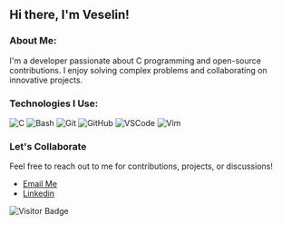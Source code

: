 ## Hi there, I'm Veselin!

### About Me:
I'm a developer passionate about C programming and open-source contributions. I enjoy solving complex problems and collaborating on innovative projects.

### Technologies I Use:
![C](https://img.shields.io/badge/-C-00599C?logo=C&logoColor=white&style=for-the-badge)
![Bash](https://img.shields.io/badge/-Bash-4EAA25?logo=gnu-bash&logoColor=white&style=for-the-badge)
![Git](https://img.shields.io/badge/-Git-F05032?logo=git&logoColor=white&style=for-the-badge)
![GitHub](https://img.shields.io/badge/-GitHub-181717?logo=github&logoColor=white&style=for-the-badge)
![VSCode](https://img.shields.io/badge/-VSCode-007ACC?logo=visual-studio-code&logoColor=white&style=for-the-badge)
![Vim](https://img.shields.io/badge/-Vim-019733?logo=vim&logoColor=white&style=for-the-badge)


### Let's Collaborate
Feel free to reach out to me for contributions, projects, or discussions!
- [Email Me](mailto:vlnemilov@yahoo.com)
- [Linkedin](www.linkedin.com/in/veselin-emilov)

![Visitor Badge](https://visitor-badge.glitch.me/badge?page_id=vemilo)


  <!-- [GitHub Profile](https://github.com/vemilo)>
<!-- add chess games gif-->

